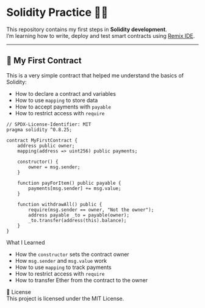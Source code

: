 # Solidity Practice 👨‍💻

This repository contains my first steps in **Solidity development**.  
I’m learning how to write, deploy and test smart contracts using [Remix IDE](https://remix.ethereum.org/).

---

## 📌 My First Contract

This is a very simple contract that helped me understand the basics of Solidity:

- How to declare a contract and variables  
- How to use `mapping` to store data  
- How to accept payments with `payable`  
- How to restrict access with `require`  

```solidity
// SPDX-License-Identifier: MIT
pragma solidity ^0.8.25;

contract MyFirstContract {
    address public owner;
    mapping(address => uint256) public payments;

    constructor() {
        owner = msg.sender;
    }

    function payForItem() public payable {
        payments[msg.sender] += msg.value;
    }

    function withdrawAll() public {
        require(msg.sender == owner, "Not the owner");
        address payable _to = payable(owner);
        _to.transfer(address(this).balance);
    }
}
```

  What I Learned
- How the `constructor` sets the contract owner
- How `msg.sender` and `msg.value` work
- How to use `mapping` to track payments
- How to restrict access with `require`
- How to transfer Ether from the contract to the owner


📝 License  
This project is licensed under the MIT License.
